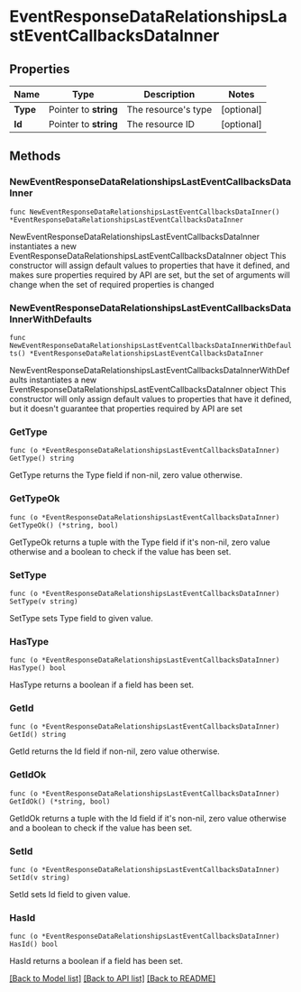 # EventResponseDataRelationshipsLastEventCallbacksDataInner

## Properties

Name | Type | Description | Notes
------------ | ------------- | ------------- | -------------
**Type** | Pointer to **string** | The resource&#39;s type | [optional] 
**Id** | Pointer to **string** | The resource ID | [optional] 

## Methods

### NewEventResponseDataRelationshipsLastEventCallbacksDataInner

`func NewEventResponseDataRelationshipsLastEventCallbacksDataInner() *EventResponseDataRelationshipsLastEventCallbacksDataInner`

NewEventResponseDataRelationshipsLastEventCallbacksDataInner instantiates a new EventResponseDataRelationshipsLastEventCallbacksDataInner object
This constructor will assign default values to properties that have it defined,
and makes sure properties required by API are set, but the set of arguments
will change when the set of required properties is changed

### NewEventResponseDataRelationshipsLastEventCallbacksDataInnerWithDefaults

`func NewEventResponseDataRelationshipsLastEventCallbacksDataInnerWithDefaults() *EventResponseDataRelationshipsLastEventCallbacksDataInner`

NewEventResponseDataRelationshipsLastEventCallbacksDataInnerWithDefaults instantiates a new EventResponseDataRelationshipsLastEventCallbacksDataInner object
This constructor will only assign default values to properties that have it defined,
but it doesn't guarantee that properties required by API are set

### GetType

`func (o *EventResponseDataRelationshipsLastEventCallbacksDataInner) GetType() string`

GetType returns the Type field if non-nil, zero value otherwise.

### GetTypeOk

`func (o *EventResponseDataRelationshipsLastEventCallbacksDataInner) GetTypeOk() (*string, bool)`

GetTypeOk returns a tuple with the Type field if it's non-nil, zero value otherwise
and a boolean to check if the value has been set.

### SetType

`func (o *EventResponseDataRelationshipsLastEventCallbacksDataInner) SetType(v string)`

SetType sets Type field to given value.

### HasType

`func (o *EventResponseDataRelationshipsLastEventCallbacksDataInner) HasType() bool`

HasType returns a boolean if a field has been set.

### GetId

`func (o *EventResponseDataRelationshipsLastEventCallbacksDataInner) GetId() string`

GetId returns the Id field if non-nil, zero value otherwise.

### GetIdOk

`func (o *EventResponseDataRelationshipsLastEventCallbacksDataInner) GetIdOk() (*string, bool)`

GetIdOk returns a tuple with the Id field if it's non-nil, zero value otherwise
and a boolean to check if the value has been set.

### SetId

`func (o *EventResponseDataRelationshipsLastEventCallbacksDataInner) SetId(v string)`

SetId sets Id field to given value.

### HasId

`func (o *EventResponseDataRelationshipsLastEventCallbacksDataInner) HasId() bool`

HasId returns a boolean if a field has been set.


[[Back to Model list]](../README.md#documentation-for-models) [[Back to API list]](../README.md#documentation-for-api-endpoints) [[Back to README]](../README.md)


